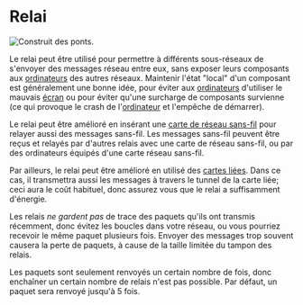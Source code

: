 # Relai

![Construit des ponts.](oredict:oc:relay)

Le relai peut être utilisé pour permettre à différents sous-réseaux de s'envoyer des messages réseau entre eux, sans exposer leurs composants aux [ordinateurs](../general/computer.md) des autres réseaux. Maintenir l'état "local" d'un composant est généralement une bonne idée, pour éviter aux [ordinateurs](../general/computer.md) d'utiliser le mauvais [écran](screen1.md) ou pour éviter qu'une surcharge de composants survienne (ce qui provoque le crash de l'[ordinateur](../general/computer.md) et l'empêche de démarrer).

Le relai peut être amélioré en insérant une [carte de réseau sans-fil](../item/wlanCard1.md) pour relayer aussi des messages sans-fil. Les messages sans-fil peuvent être reçus et relayés par d'autres relais avec une carte de réseau sans-fil, ou par des ordinateurs équipés d'une carte réseau sans-fil.

Par ailleurs, le relai peut être amélioré en utilisé des [cartes liées](../item/linkedCard.md). Dans ce cas, il transmettra aussi les messages à travers le tunnel de la carte liée; ceci aura le coût habituel, donc assurez vous que le relai a suffisamment d'énergie.

Les relais *ne gardent pas* de trace des paquets qu'ils ont transmis récemment, donc évitez les boucles dans votre réseau, ou vous pourriez recevoir le même paquet plusieurs fois. Envoyer des messages trop souvent causera la perte de paquets, à cause de la taille limitée du tampon des relais.

Les paquets sont seulement renvoyés un certain nombre de fois, donc enchaîner un certain nombre de relais n'est pas possible. Par défaut, un paquet sera renvoyé jusqu'à 5 fois.
